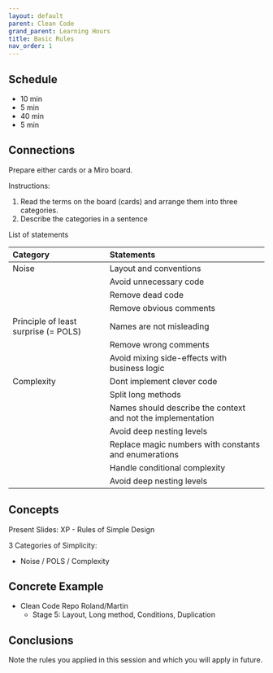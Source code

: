 ```yaml
---
layout: default
parent: Clean Code
grand_parent: Learning Hours
title: Basic Rules
nav_order: 1
---
```



## Schedule
- 10 min
- 5 min
- 40 min
- 5 min

## Connections

Prepare either cards or a Miro board.

Instructions:

1. Read the terms on the board (cards) and arrange them into three categories. 
2. Describe the categories in a sentence

List of statements

| Category                             | Statements                 | 
|:-------------------------------------|:---------------------------|
| Noise                                | Layout and conventions     |
|                                      | Avoid unnecessary code     |
|                                      | Remove dead code           |
|                                      | Remove obvious comments    |
| Principle of least surprise (= POLS) | Names are not misleading   |
|                                      | Remove wrong comments      |
|                                      | Avoid mixing side-effects with business logic |
| Complexity                           | Dont implement clever code |
|                                      | Split long methods         |
|                                      | Names should describe the context and not the implementation |
|                                      | Avoid deep nesting levels  |
|                                      | Replace magic numbers with constants and enumerations |
|                                      | Handle conditional complexity |
|                                      | Avoid deep nesting levels  |
  
## Concepts

Present Slides: XP - Rules of Simple Design

3 Categories of Simplicity:  
 - Noise / POLS / Complexity


## Concrete Example

* Clean Code Repo Roland/Martin
    * Stage 5: Layout, Long method, Conditions, Duplication


## Conclusions

Note the rules you applied in this session and which you will apply in future.
